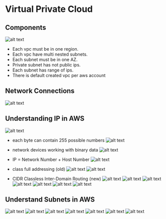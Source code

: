 # Virtual Private Cloud

## Components

![alt text](images/vpc-classification.png)

- Each vpc must be in one region.
- Each vpc have multi nested subnets.
- Each subnet must be in one AZ.
- Private subnet has not public ips.
- Each subnet has range of ips.
- There is default created vpc per aws account

## Network Connections

![alt text](images/network-connection-getway.png)

## Understanding IP in AWS

![alt text](images/image.png)

- each byte can contain 255 possible numbers
![alt text](images/image-1.png)

- network devices working with binary data
![alt text](images/image-2.png)

- IP = Network Number + Host Number
![alt text](images/image-3.png)

- class full addressing (old)
![alt text](images/image-4.png)
![alt text](images/image-5.png)
- CIDR Classless Inter-Domain Routing (new)
![alt text](images/image-6.png)
![alt text](images/image-7.png)
![alt text](images/image-9.png)
![alt text](images/image-11.png)
![alt text](images/image-12.png)
![alt text](images/image-13.png)
![alt text](images/image-14.png)

## Understand Subnets in AWS

![alt text](image-1.png)
![alt text](image-2.png)
![alt text](image-3.png)
![alt text](image-4.png)
![alt text](image-5.png)
![alt text](image-6.png)
![alt text](image-7.png)
